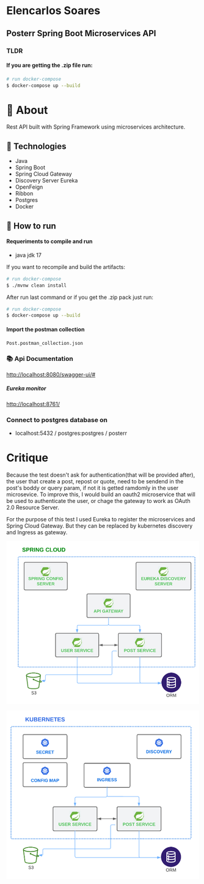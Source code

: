 # Elencarlos Soares 

## Posterr Spring Boot Microservices API


### TLDR
#### If you are getting the .zip file run:

```bash
# run docker-compose
$ docker-compose up --build
```

# 🧠 About

Rest API built with Spring Framework using microservices architecture. 

## 🧪 Technologies

- Java
- Spring Boot
- Spring Cloud Gateway
- Discovery Server Eureka
- OpenFeign
- Ribbon
- Postgres
- Docker

## 🚀 How to run

#### Requeriments to compile and run
- java jdk 17

If you want to recompile and build the artifacts:

```bash
# run docker-compose
$ ./mvnw clean install
```

After run last command or if you get the .zip pack just run:

```bash
# run docker-compose
$ docker-compose up --build
```

#### Import the postman collection
    Post.postman_collection.json

### 📚 Api Documentation

[http://localhost:8080/swagger-ui/#](http://localhost:8080/swagger-ui/#)

##### Eureka monitor 

[http://localhost:8761/](http://localhost:8761/)


### Connect to postgres database on
- localhost:5432 / postgres:postgres / posterr

# Critique

Because the test doesn't ask for authentication(that will be provided after), the user that create a post, repost or quote, need to be sendend in the post's boddy or query param, if not it is getted ramdomly in the user microsevice. 
To improve this, I would build an oauth2 microservice that will be used to authenticate the user, or chage the gateway to work as OAuth 2.0 Resource Server.

For the purpose of this test I used Eureka to register the microservices and Spring Cloud Gateway. But they can be replaced by kubernetes discovery and Ingress as gateway.

![](docs/springcloud.png)

![](docs/kubernetes.png)